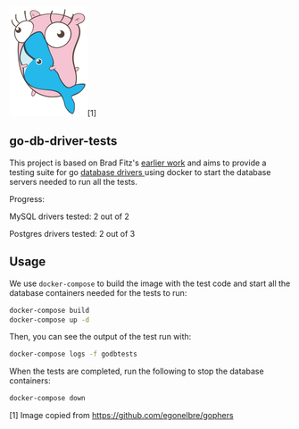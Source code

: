<img src="img/hugging-docker.png" width="140px" height="195px">[1]

## go-db-driver-tests

This project is based on Brad Fitz's [earlier work](https://github.com/bradfitz/go-sql-test) and aims to provide a testing suite for go [database drivers
](https://github.com/golang/go/wiki/SQLDrivers) using docker to start the database servers needed to run all the tests.

Progress:

MySQL drivers tested: 2 out of 2

Postgres drivers tested: 2 out of 3

## Usage

We use `docker-compose` to build the image with the test code and start all the database containers needed for the tests to run:

```bash
docker-compose build
docker-compose up -d
```

Then, you can see the output of the test run with:
```bash
docker-compose logs -f godbtests
```

When the tests are completed, run the following to stop the database containers:
```bash
docker-compose down
```


[1] Image copied from https://github.com/egonelbre/gophers
